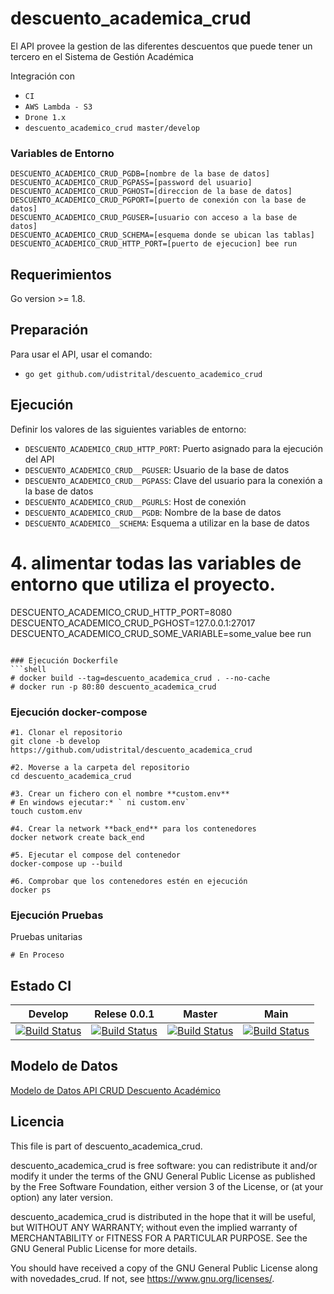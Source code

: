 
# descuento_academica_crud
El API provee la gestion de las diferentes descuentos que puede tener un tercero en el Sistema de Gestión Académica


Integración con

 - `CI`
 - `AWS Lambda - S3`
 - `Drone 1.x`
 - `descuento_academico_crud master/develop`



### Variables de Entorno
```shell
DESCUENTO_ACADEMICO_CRUD_PGDB=[nombre de la base de datos]
DESCUENTO_ACADEMICO_CRUD_PGPASS=[password del usuario]
DESCUENTO_ACADEMICO_CRUD_PGHOST=[direccion de la base de datos]
DESCUENTO_ACADEMICO_CRUD_PGPORT=[puerto de conexión con la base de datos]
DESCUENTO_ACADEMICO_CRUD_PGUSER=[usuario con acceso a la base de datos]
DESCUENTO_ACADEMICO_CRUD_SCHEMA=[esquema donde se ubican las tablas]
DESCUENTO_ACADEMICO_CRUD_HTTP_PORT=[puerto de ejecucion] bee run
```

## Requerimientos
Go version >= 1.8.


## Preparación
Para usar el API, usar el comando:

 - `go get github.com/udistrital/descuento_academico_crud`

## Ejecución
Definir los valores de las siguientes variables de entorno:

 - `DESCUENTO_ACADEMICO_CRUD_HTTP_PORT`: Puerto asignado para la ejecución del API
 - `DESCUENTO_ACADEMICO_CRUD__PGUSER`: Usuario de la base de datos
 - `DESCUENTO_ACADEMICO_CRUD__PGPASS`: Clave del usuario para la conexión a la base de datos  
 - `DESCUENTO_ACADEMICO_CRUD__PGURLS`: Host de conexión
 - `DESCUENTO_ACADEMICO_CRUD__PGDB`: Nombre de la base de datos
 - `DESCUENTO_ACADEMICO__SCHEMA`: Esquema a utilizar en la base de datos


# 4. alimentar todas las variables de entorno que utiliza el proyecto.
DESCUENTO_ACADEMICO_CRUD_HTTP_PORT=8080 DESCUENTO_ACADEMICO_CRUD_PGHOST=127.0.0.1:27017 DESCUENTO_ACADEMICO_CRUD_SOME_VARIABLE=some_value bee run
```

### Ejecución Dockerfile
```shell
# docker build --tag=descuento_academica_crud . --no-cache
# docker run -p 80:80 descuento_academica_crud
```

### Ejecución docker-compose
```shell
#1. Clonar el repositorio
git clone -b develop https://github.com/udistrital/descuento_academica_crud

#2. Moverse a la carpeta del repositorio
cd descuento_academica_crud

#3. Crear un fichero con el nombre **custom.env**
# En windows ejecutar:* ` ni custom.env`
touch custom.env

#4. Crear la network **back_end** para los contenedores
docker network create back_end

#5. Ejecutar el compose del contenedor
docker-compose up --build

#6. Comprobar que los contenedores estén en ejecución
docker ps
```

### Ejecución Pruebas

Pruebas unitarias
```shell
# En Proceso
```
## Estado CI

| Develop | Relese 0.0.1 | Master | Main |
| -- | -- | -- | -- |
| [![Build Status](https://hubci.portaloas.udistrital.edu.co/api/badges/udistrital/descuento_academico_crud/status.svg?ref=refs/heads/develop)](https://hubci.portaloas.udistrital.edu.co/udistrital/descuento_academico_crud) | [![Build Status](https://hubci.portaloas.udistrital.edu.co/api/badges/udistrital/descuento_academico_crud/status.svg?ref=refs/heads/release/0.0.1)](https://hubci.portaloas.udistrital.edu.co/udistrital/descuento_academico_crud) | [![Build Status](https://hubci.portaloas.udistrital.edu.co/api/badges/udistrital/descuento_academico_crud/status.svg)](https://hubci.portaloas.udistrital.edu.co/udistrital/descuento_academico_crud) | [![Build Status](https://hubci.portaloas.udistrital.edu.co/api/badges/udistrital/descuento_academico_crud/status.svg?ref=refs/heads/main)](https://hubci.portaloas.udistrital.edu.co/udistrital/descuento_academico_crud) |


## Modelo de Datos
[Modelo de Datos API CRUD Descuento Académico](https://github.com/planesticud/descuento_academico_crud/blob/develop/modelo_descuento_academico_crud.png)


## Licencia

This file is part of descuento_academica_crud.

descuento_academica_crud is free software: you can redistribute it and/or modify it under the terms of the GNU General Public License as published by the Free Software Foundation, either version 3 of the License, or (at your option) any later version.

descuento_academica_crud is distributed in the hope that it will be useful, but WITHOUT ANY WARRANTY; without even the implied warranty of MERCHANTABILITY or FITNESS FOR A PARTICULAR PURPOSE. See the GNU General Public License for more details.

You should have received a copy of the GNU General Public License along with novedades_crud. If not, see https://www.gnu.org/licenses/.

